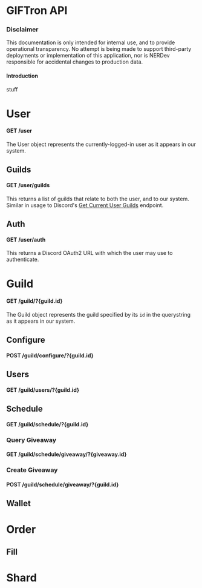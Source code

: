 
# GIFTron API
### Disclaimer
This documentation is only intended for internal use, and to provide operational transparency. No attempt is being made to support third-party deployments or implementation of this application, nor is NERDev responsible for accidental changes to production data.

#### Introduction
stuff

# User
#### GET /user
The User object represents the currently-logged-in user as it appears in our system.

## Guilds
#### GET /user/guilds
This returns a list of guilds that relate to both the user, and to our system. Similar in usage to Discord's [Get Current User Guilds](https://discordapp.com/developers/docs/resources/user#get-current-user-guilds "Discord Documentation") endpoint.

## Auth
#### GET /user/auth
This returns a Discord OAuth2 URL with which the user may use to authenticate.


# Guild
#### GET /guild/?{guild.id}
The Guild object represents the guild specified by its `id` in the querystring as it appears in our system.
## Configure
#### POST /guild/configure/?{guild.id}

## Users
#### GET /guild/users/?{guild.id}

## Schedule
#### GET /guild/schedule/?{guild.id}

### Query Giveaway
#### GET /guild/schedule/giveaway/?{giveaway.id}

### Create Giveaway
#### POST /guild/schedule/giveaway/?{guild.id}


## Wallet

# Order
## Fill

# Shard

# 